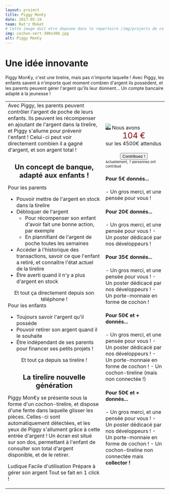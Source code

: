 ```yaml
---
layout: project
title: Piggy Mon€y
date: 2017-05-19
team: Rat'z Moket
# Cette image doit etre deposee dans le repertoire /img/projects de ce site.
img: cochon-vert-300x300.jpg
alt: Piggy Mon€y
---
```

<h1>Une idée innovante</h1>
<i class="fa fa-asterisk fa-2" aria-hidden="true"></i> Piggy Mon€y, c'est une tirelire, mais pas n'importe laquelle ! Avec Piggy, les enfants savent à n'importe quel moment combien d'argent ils possèdent, et les parents peuvent gérer l'argent qu'ils leur donnent... Un compte bancaire adapté à la jeunesse ! 

<table> <tr> <td> 
<i class="fa fa-asterisk fa-2" aria-hidden="true"></i> Avec Piggy, les parents peuvent contrôler l'argent de poche de leurs enfants. Ils peuvent les récompenser en ajoutant de l'argent dans la tirelire, et Piggy s'allume pour prévenir l'enfant ! Celui-ci peut voir directement combien il a gagné d'argent, et son argent total ! 
<center> <h2 class="bg-warning" style="height:50px; font-size:22px;">Un concept de banque, adapté aux enfants !</h2></center>

<div class="fa fa-bookmark-o">Pour les parents</div>
<ul>
<li> Pouvoir mettre de l'argent en stock dans la tirelire</li>
<li> Débloquer de l'argent 
  <ul> <li> Pour récompenser son enfant d'avoir fait une bonne action, par exemple</li>
  <li>  En plannifiant de l'argent de poche toutes les semaines</li></ul></li>
<li> Accéder à l'historique des transactions, savoir ce que l'enfant a retiré, et connaître l'état actuel de la tirelire</li>
<li> Être averti quand il n'y a plus d'argent en stock</li>
</ul>
<center><span class="fa fa-mobile" class="bg-success" >Et tout ça directement depuis son téléphone !</span></center>

<div class="fa fa-bookmark-o">Pour les enfants</div>
<ul>
<li> Toujours savoir l'argent qu'il possède
<li> Pouvoir retirer son argent quand il le souhaite</li>
<li> Être indépendant de ses parents pour financer ses petits projets !</li>
</ul>

<center><span class="fa fa-mobile" class="bg-success" >Et tout ça depuis sa tirelire !</span></center>


<center> <h2 class="bg-warning" style="height:50px; font-size:22px;">La tirelire nouvelle génération</h2></center>
<i class="fa fa-asterisk fa-2" aria-hidden="true"></i> Piggy Mon€y se présente sous la forme d'un cochon-tirelire, et dispose d'une fente dans laquelle glisser les pièces. Celles-ci sont automatiquement détectées, et les yeux de Piggy s'allument grâce à cette entrée d'argent ! Un écran est situé sur son dos, permettant à l'enfant de consulter son total d'argent disponible, et de le retirer. 





<i class="fa fa-plus" aria-hidden="true"></i> Ludique
<i class="fa fa-plus" aria-hidden="true"></i> Facile d'utilisation
<i class="fa fa-plus" aria-hidden="true"></i> Prépare à gérer son argent
<i class="fa fa-plus" aria-hidden="true"></i> Tout se fait en 1 click !



 </td>  <td> 
<img src="http://www.e-playbuyers.com/Files/86582/Img/11/TIR21V-Z2-1-.jpg" style="border-bottom:3px solid black;"/>
Nous avons <br />
<div style="font-size:25px;text-align:center;color:darkred;"> 104 €<br />
</div> 
sur les 4500€ attendus <br /><br />

<center><button type="button" class="btn btn-danger"> Contribuez !</button></center>
<span style="font-size:11px;">Actuellement, <span style="color:darkred;"> 7 </span> personnes ont contribué</span>

<div><h4>Pour 5€ donnés...</h4>
- Un gros merci, et une pensée pour vous !
</div>
<div><h4>Pour 20€ donnés...</h4>
- Un gros merci, et une pensée pour vous !
- Un poster dédicacé par nos développeurs !
</div>
<div><h4>Pour 35€ donnés...</h4>
- Un gros merci, et une pensée pour vous !
- Un poster dédicacé par nos développeurs !
- Un porte-monnaie en forme de cochon !
</div>
<div><h4>Pour 50€ et + donnés...</h4>
- Un gros merci, et une pensée pour vous !
- Un poster dédicacé par nos développeurs !
- Un porte-monnaie en forme de cochon !
- Un cochon-tireline (mais non connectée !)
</div>
<div><h4>Pour 50€ et + donnés...</h4>
- Un gros merci, et une pensée pour vous !
- Un poster dédicacé par nos développeurs !
- Un porte-monnaie en forme de cochon !
- Un cochon-tireline non connectée mais <b>collector !</b>
</div>


</td> </tr></table>
